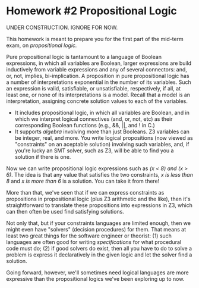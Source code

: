 # Homework #2 Propositional Logic

UNDER CONSTRUCTION. IGNORE FOR NOW.

This homework is meant to prepare you for the first part of the mid-term exam, on *propositional logic.*

Pure propositional logic is tantamount to a language of Boolean expressions, in which all variables are Boolean, larger expressions are build inductively from variable expressions and any of several connectors: and, or, not, implies, bi-implication. A proposition in pure propositional logic has a number of interpretations exponential in the number of its variables. Such an expression is valid, satisfiable, or unsatisfiable, respectively, if all, at least one, or none of its interpretations is a model. Recall that a model is an interpretation, assigning concrete solution values to each of the variables.

- It includes propositional logic, in which all variables are Boolean, and in which we interpret logical connectives (and, or, not, etc) as their corresponding Boolean functions (e.g., &&, ||, and ! in C.)
- It supports *algebra* involving more than just Booleans. Z3 variables can be integer, real, and more. You write logical propositions (now viewed as "constraints" on an aceptable solution) involving such variables, and, if you're lucky an SMT solver, such as Z3, will be able to find you a solution if there is one.

Now we can write propositional logic expressions such as *(x < 8) and (x > 6)*. The idea is that any value that satisfies the two constraints, *x is less than 8* and *x is more than 6* is a solution. You can take it from there!

More than that, we've seen that if we can express constraints as propositions in propositional logic (plus Z3 arithmetic and the like), then it's straightforward to translate these propositions into expressions in Z3, which can then often be used find satisfying solutions.

Not only that, but if your constraints languages are limited enough, then we might even have "solvers" (decision procedures) for them. That means at least two great things for the software engineer or theorist: (1) such languages are often good for writing *specifications* for what procedural code must do; (2) if good solvers do exist, then all you have to do to solve a problem is express it declaratively in the given logic and let the solver find a solution.

Going forward, however, we'll sometimes need logical languages are more expressive than the propositional logics we've been exploring up to now.

